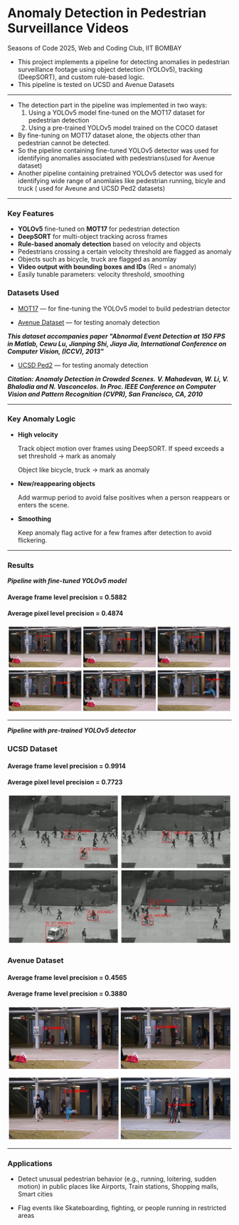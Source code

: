 # Anomaly Detection in Pedestrian Surveillance Videos
Seasons of Code 2025, Web and Coding Club, IIT BOMBAY


* This project implements a pipeline for detecting anomalies in pedestrian surveillance footage using object detection (YOLOv5), tracking (DeepSORT), and custom rule-based logic.
* This pipeline is tested on UCSD and Avenue Datasets
---
* The detection part in the pipeline was implemented in two ways:
  1. Using a YOLOv5 model fine-tuned on the MOT17 dataset for pedestrian detection
  2. Using a pre-trained YOLOv5 model trained on the COCO dataset
* By fine-tuning on MOT17 dataset alone, the objects other than pedestrian cannot be detected.
* So the pipeline containing fine-tuned YOLOv5 detector was used for identifying anomalies associated with pedestrians(used for Avenue dataset)
* Another pipeline containing pretrained YOLOv5 detector was used for identifying wide range of anomlaies like pedestrian running, bicyle and truck ( used for Aveune and UCSD Ped2  datasets)
---

### Key Features

* **YOLOv5** fine-tuned on **MOT17** for pedestrian detection 
* **DeepSORT** for multi-object tracking across frames
* **Rule-based anomaly detection** based on velocity and objects
* Pedestrians crossing a certain velocity threshold are flagged as anomaly
* Objects such as bicycle, truck are flagged as anomlay
* **Video output with bounding boxes and IDs** (Red = anomaly)
* Easily tunable parameters: velocity threshold, smoothing


### Datasets Used

* [MOT17](https://motchallenge.net/data/MOT17/) — for fine-tuning the YOLOv5 model to build pedestrian detector
  
* [Avenue Dataset](http://www.cse.cuhk.edu.hk/leojia/projects/detectabnormal/dataset.html) — for testing anomaly detection
  
***This dataset accompanies paper "Abnormal Event Detection at 150 FPS in Matlab, Cewu Lu, Jianping Shi, Jiaya Jia, International Conference on Computer Vision, (ICCV), 2013"***

* [UCSD Ped2](http://www.svcl.ucsd.edu/projects/anomaly/dataset.htm) — for testing anomaly detection
  
***Citation:***
***Anomaly Detection in Crowded Scenes.***
***V. Mahadevan, W. Li, V. Bhalodia and N. Vasconcelos.***
***In Proc. IEEE Conference on Computer Vision and Pattern Recognition (CVPR), San Francisco, CA, 2010***

---

### Key Anomaly Logic

* **High velocity**
  
  Track object motion over frames using DeepSORT. If speed exceeds a set threshold → mark as anomaly
  
  Object like bicycle, truck → mark as anomaly 

* **New/reappearing objects**
  
  Add warmup period to avoid false positives when a person reappears or enters the scene.

* **Smoothing**
  
  Keep anomaly flag active for a few frames after detection to avoid flickering.

---

### Results
***Pipeline with fine-tuned YOLOv5 model***

  #### Average frame level precision = 0.5882
  #### Average pixel level precision = 0.4874
![Results](result_finetuned_yolov5_Avenue.png)

---

***Pipeline with pre-trained YOLOv5 detector***

  ### UCSD Dataset
  #### Average frame level precision = 0.9914
  #### Average pixel level precision = 0.7723
![Results](result_pretrained_yolov5_ucsd.png)

 ### Avenue Dataset
  #### Average frame level precision = 0.4565
  #### Average frame level precision = 0.3880
![Results](result_pretrained_yolov5_Avenue.png)

---

### Applications

   
* Detect unusual pedestrian behavior (e.g., running, loitering, sudden motion) in public places like Airports, Train stations, Shopping malls, Smart cities

* Flag events like Skateboarding, fighting, or people running in restricted areas








